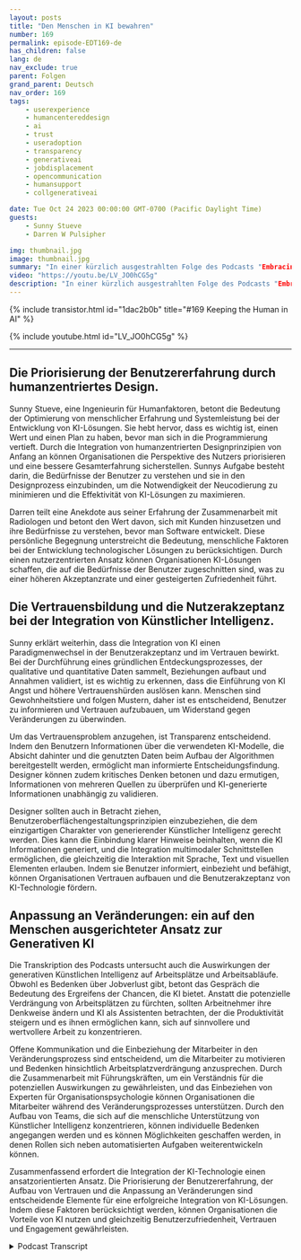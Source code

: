 ```yaml
---
layout: posts
title: "Den Menschen in KI bewahren"
number: 169
permalink: episode-EDT169-de
has_children: false
lang: de
nav_exclude: true
parent: Folgen
grand_parent: Deutsch
nav_order: 169
tags:
    - userexperience
    - humancentereddesign
    - ai
    - trust
    - useradoption
    - transparency
    - generativeai
    - jobdisplacement
    - opencommunication
    - humansupport
    - collgenerativeai

date: Tue Oct 24 2023 00:00:00 GMT-0700 (Pacific Daylight Time)
guests:
    - Sunny Stueve
    - Darren W Pulsipher

img: thumbnail.jpg
image: thumbnail.jpg
summary: "In einer kürzlich ausgestrahlten Folge des Podcasts "Embracing Digital Transformation" interviewt Gastgeber Darren Pulsipher, Chief Solution Architect of Public Sector bei Intel, Sunny Stueve, den Leiter für Human Centered AI bei Leidos. Der Podcast setzt sich mit der Bedeutung von humanzentriertem Design und Benutzererfahrung bei der Integration von KI-Technologie auseinander."
video: "https://youtu.be/LV_JO0hCG5g"
description: "In einer kürzlich ausgestrahlten Folge des Podcasts "Embracing Digital Transformation" interviewt Gastgeber Darren Pulsipher, Chief Solution Architect of Public Sector bei Intel, Sunny Stueve, den Leiter für Human Centered AI bei Leidos. Der Podcast setzt sich mit der Bedeutung von humanzentriertem Design und Benutzererfahrung bei der Integration von KI-Technologie auseinander."
---
```


<div>
{% include transistor.html id="1dac2b0b" title="#169 Keeping the Human in AI" %}

{% include youtube.html id="LV_JO0hCG5g" %}
</div>

---

## Die Priorisierung der Benutzererfahrung durch humanzentriertes Design.

Sunny Stueve, eine Ingenieurin für Humanfaktoren, betont die Bedeutung der Optimierung von menschlicher Erfahrung und Systemleistung bei der Entwicklung von KI-Lösungen. Sie hebt hervor, dass es wichtig ist, einen Wert und einen Plan zu haben, bevor man sich in die Programmierung vertieft. Durch die Integration von humanzentrierten Designprinzipien von Anfang an können Organisationen die Perspektive des Nutzers priorisieren und eine bessere Gesamterfahrung sicherstellen. Sunnys Aufgabe besteht darin, die Bedürfnisse der Benutzer zu verstehen und sie in den Designprozess einzubinden, um die Notwendigkeit der Neucodierung zu minimieren und die Effektivität von KI-Lösungen zu maximieren.

Darren teilt eine Anekdote aus seiner Erfahrung der Zusammenarbeit mit Radiologen und betont den Wert davon, sich mit Kunden hinzusetzen und ihre Bedürfnisse zu verstehen, bevor man Software entwickelt. Diese persönliche Begegnung unterstreicht die Bedeutung, menschliche Faktoren bei der Entwicklung technologischer Lösungen zu berücksichtigen. Durch einen nutzerzentrierten Ansatz können Organisationen KI-Lösungen schaffen, die auf die Bedürfnisse der Benutzer zugeschnitten sind, was zu einer höheren Akzeptanzrate und einer gesteigerten Zufriedenheit führt.

## Die Vertrauensbildung und die Nutzerakzeptanz bei der Integration von Künstlicher Intelligenz.

Sunny erklärt weiterhin, dass die Integration von KI einen Paradigmenwechsel in der Benutzerakzeptanz und im Vertrauen bewirkt. Bei der Durchführung eines gründlichen Entdeckungsprozesses, der qualitative und quantitative Daten sammelt, Beziehungen aufbaut und Annahmen validiert, ist es wichtig zu erkennen, dass die Einführung von KI Angst und höhere Vertrauenshürden auslösen kann. Menschen sind Gewohnheitstiere und folgen Mustern, daher ist es entscheidend, Benutzer zu informieren und Vertrauen aufzubauen, um Widerstand gegen Veränderungen zu überwinden.

Um das Vertrauensproblem anzugehen, ist Transparenz entscheidend. Indem den Benutzern Informationen über die verwendeten KI-Modelle, die Absicht dahinter und die genutzten Daten beim Aufbau der Algorithmen bereitgestellt werden, ermöglicht man informierte Entscheidungsfindung. Designer können zudem kritisches Denken betonen und dazu ermutigen, Informationen von mehreren Quellen zu überprüfen und KI-generierte Informationen unabhängig zu validieren.

Designer sollten auch in Betracht ziehen, Benutzeroberflächengestaltungsprinzipien einzubeziehen, die dem einzigartigen Charakter von generierender Künstlicher Intelligenz gerecht werden. Dies kann die Einbindung klarer Hinweise beinhalten, wenn die KI Informationen generiert, und die Integration multimodaler Schnittstellen ermöglichen, die gleichzeitig die Interaktion mit Sprache, Text und visuellen Elementen erlauben. Indem sie Benutzer informiert, einbezieht und befähigt, können Organisationen Vertrauen aufbauen und die Benutzerakzeptanz von KI-Technologie fördern.

## Anpassung an Veränderungen: ein auf den Menschen ausgerichteter Ansatz zur Generativen KI

Die Transkription des Podcasts untersucht auch die Auswirkungen der generativen Künstlichen Intelligenz auf Arbeitsplätze und Arbeitsabläufe. Obwohl es Bedenken über Jobverlust gibt, betont das Gespräch die Bedeutung des Ergreifens der Chancen, die KI bietet. Anstatt die potenzielle Verdrängung von Arbeitsplätzen zu fürchten, sollten Arbeitnehmer ihre Denkweise ändern und KI als Assistenten betrachten, der die Produktivität steigern und es ihnen ermöglichen kann, sich auf sinnvollere und wertvollere Arbeit zu konzentrieren.

Offene Kommunikation und die Einbeziehung der Mitarbeiter in den Veränderungsprozess sind entscheidend, um die Mitarbeiter zu motivieren und Bedenken hinsichtlich Arbeitsplatzverdrängung anzusprechen. Durch die Zusammenarbeit mit Führungskräften, um ein Verständnis für die potenziellen Auswirkungen zu gewährleisten, und das Einbeziehen von Experten für Organisationspsychologie können Organisationen die Mitarbeiter während des Veränderungsprozesses unterstützen. Durch den Aufbau von Teams, die sich auf die menschliche Unterstützung von Künstlicher Intelligenz konzentrieren, können individuelle Bedenken angegangen werden und es können Möglichkeiten geschaffen werden, in denen Rollen sich neben automatisierten Aufgaben weiterentwickeln können.

Zusammenfassend erfordert die Integration der KI-Technologie einen ansatzorientierten Ansatz. Die Priorisierung der Benutzererfahrung, der Aufbau von Vertrauen und die Anpassung an Veränderungen sind entscheidende Elemente für eine erfolgreiche Integration von KI-Lösungen. Indem diese Faktoren berücksichtigt werden, können Organisationen die Vorteile von KI nutzen und gleichzeitig Benutzerzufriedenheit, Vertrauen und Engagement gewährleisten.



<details>
<summary> Podcast Transcript </summary>

<p></p>

</details>
